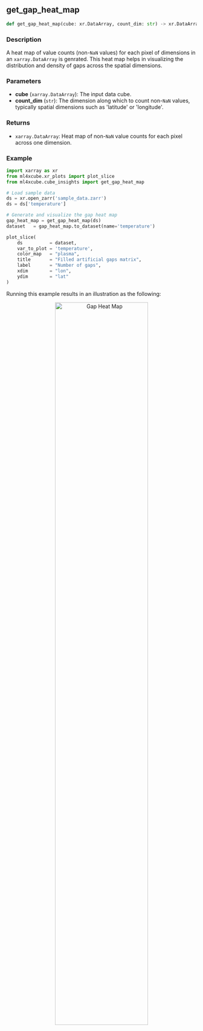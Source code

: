 ## get_gap_heat_map

```python
def get_gap_heat_map(cube: xr.DataArray, count_dim: str) -> xr.DataArray
```

### Description
A heat map of value counts (non-`NaN` values) for each pixel of dimensions in an `xarray.DataArray` is genrated. 
This heat map helps in visualizing the distribution and density of gaps across the spatial dimensions.

### Parameters
- **cube** (`xarray.DataArray`): The input data cube.
- **count_dim** (`str`): The dimension along which to count non-`NaN` values, typically spatial dimensions such as 'latitude' or 'longitude'.

### Returns
- `xarray.DataArray`: Heat map of non-`NaN` value counts for each pixel across one dimension.

### Example

```python
import xarray as xr
from ml4xcube.xr_plots import plot_slice
from ml4xcube.cube_insights import get_gap_heat_map

# Load sample data
ds = xr.open_zarr('sample_data.zarr')
ds = ds['temperature']

# Generate and visualize the gap heat map
gap_heat_map = get_gap_heat_map(ds)
dataset   = gap_heat_map.to_dataset(name='temperature')

plot_slice(
    ds          = dataset,
    var_to_plot = 'temperature', 
    color_map   = "plasma",
    title       = "Filled artificial gaps matrix",
    label       = "Number of gaps",
    xdim        = "lon",
    ydim        = "lat"
)


```
Running this example results in an illustration as the following:

<p align="center">
    <img src="../../../img/heatmap.png" alt="Gap Heat Map" width="70%">
</p>